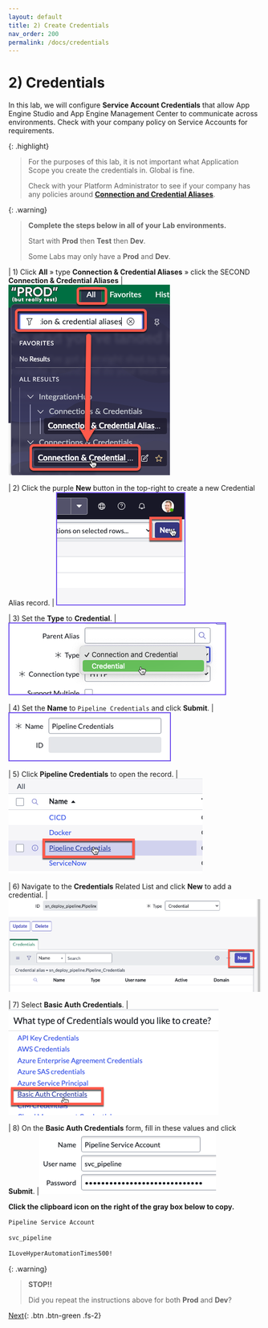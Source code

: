 ```yaml
---
layout: default
title: 2) Create Credentials
nav_order: 200
permalink: /docs/credentials
---
```


# 2) Credentials

In this lab, we will configure **Service Account Credentials** that allow App Engine Studio and App Engine Management Center to communicate across environments. Check with your company policy on Service Accounts for requirements. 

{: .highlight}
> For the purposes of this lab, it is not important what Application Scope you create the credentials in. Global is fine.
>
> Check with your Platform Administrator to see if your company has any policies around **[Connection and Credential Aliases](https://docs.servicenow.com/csh?topicname=connection-alias.html&version=latest)**.

{: .warning}
> **Complete the steps below in all of your Lab environments.**
>
> Start with **Prod** then **Test** then **Dev**.
>
> Some Labs may only have a **Prod** and **Dev**.  

| 1) Click **All** » type **Connection & Credential Aliases** » click the SECOND **Connection & Credential Aliases**
| ![](../assets/images/2023-07-11-15-10-23.png)

| 2) Click the purple **New** button in the top-right to create a new Credential Alias record. 
| ![](../assets/images/2023-03-07-15-38-10.png)

| 3) Set the **Type** to **Credential**. 
| ![](../assets/images/2023-03-07-15-37-39.png) 

| 4) Set the **Name** to `Pipeline Credentials` and click **Submit**.
| ![](../assets/images/2023-03-08-14-14-44.png)

| 5) Click **Pipeline Credentials** to open the record. 
|![](../assets/images/2023-03-09-13-48-09.png) 

| 6) Navigate to the **Credentials** Related List and click **New** to add a credential. 
|![](../assets/images/2023-03-09-13-49-03.png)

| 7) Select **Basic Auth Credentials**.
|![](../assets/images/2023-03-09-13-50-33.png)

| 8) On the **Basic Auth Credentials** form, fill in these values and click **Submit**. 
|![](../assets/images/2023-06-27-22-50-59.png)

**Click the clipboard icon on the right of the gray box below to copy.**

```markdown
Pipeline Service Account
```
```markdown
svc_pipeline
```
```markdown
ILoveHyperAutomationTimes500!
```

{: .warning}
> **STOP!!**
>
> Did you repeat the instructions above for both **Prod** and **Dev**?

[Next](/lab-aemc-utah/docs/configure-prod-environments){: .btn .btn-green .fs-2}